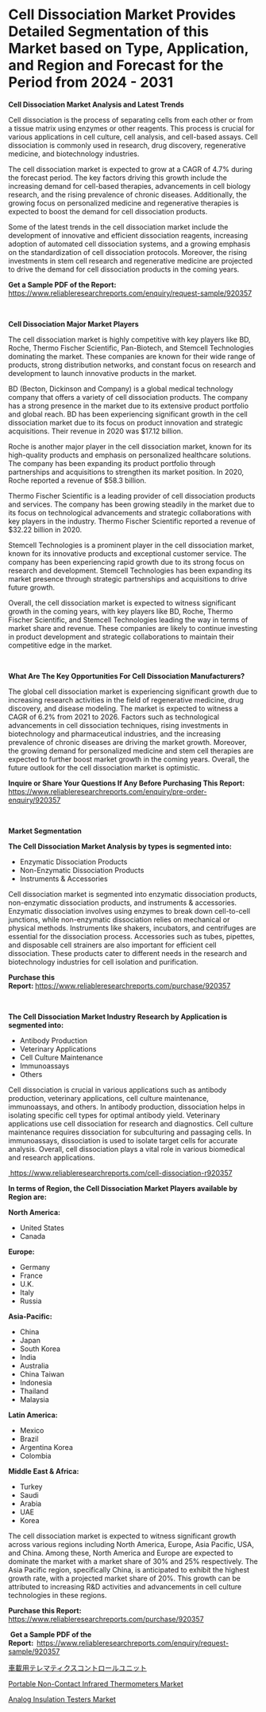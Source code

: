 <p><h1>Cell Dissociation Market Provides Detailed Segmentation of this Market based on Type, Application, and Region and Forecast for the Period from 2024 - 2031</h1></p><p><strong>Cell Dissociation Market Analysis and Latest Trends</strong></p>
<p><p>Cell dissociation is the process of separating cells from each other or from a tissue matrix using enzymes or other reagents. This process is crucial for various applications in cell culture, cell analysis, and cell-based assays. Cell dissociation is commonly used in research, drug discovery, regenerative medicine, and biotechnology industries.</p><p>The cell dissociation market is expected to grow at a CAGR of 4.7% during the forecast period. The key factors driving this growth include the increasing demand for cell-based therapies, advancements in cell biology research, and the rising prevalence of chronic diseases. Additionally, the growing focus on personalized medicine and regenerative therapies is expected to boost the demand for cell dissociation products.</p><p>Some of the latest trends in the cell dissociation market include the development of innovative and efficient dissociation reagents, increasing adoption of automated cell dissociation systems, and a growing emphasis on the standardization of cell dissociation protocols. Moreover, the rising investments in stem cell research and regenerative medicine are projected to drive the demand for cell dissociation products in the coming years.</p></p>
<p><strong>Get a Sample PDF of the Report:&nbsp;</strong> <a href="https://www.reliableresearchreports.com/enquiry/request-sample/920357">https://www.reliableresearchreports.com/enquiry/request-sample/920357</a></p>
<p>&nbsp;</p>
<p><strong>Cell Dissociation Major Market Players</strong></p>
<p><p>The cell dissociation market is highly competitive with key players like BD, Roche, Thermo Fischer Scientific, Pan-Biotech, and Stemcell Technologies dominating the market. These companies are known for their wide range of products, strong distribution networks, and constant focus on research and development to launch innovative products in the market. </p><p>BD (Becton, Dickinson and Company) is a global medical technology company that offers a variety of cell dissociation products. The company has a strong presence in the market due to its extensive product portfolio and global reach. BD has been experiencing significant growth in the cell dissociation market due to its focus on product innovation and strategic acquisitions. Their revenue in 2020 was $17.12 billion.</p><p>Roche is another major player in the cell dissociation market, known for its high-quality products and emphasis on personalized healthcare solutions. The company has been expanding its product portfolio through partnerships and acquisitions to strengthen its market position. In 2020, Roche reported a revenue of $58.3 billion.</p><p>Thermo Fischer Scientific is a leading provider of cell dissociation products and services. The company has been growing steadily in the market due to its focus on technological advancements and strategic collaborations with key players in the industry. Thermo Fischer Scientific reported a revenue of $32.22 billion in 2020.</p><p>Stemcell Technologies is a prominent player in the cell dissociation market, known for its innovative products and exceptional customer service. The company has been experiencing rapid growth due to its strong focus on research and development. Stemcell Technologies has been expanding its market presence through strategic partnerships and acquisitions to drive future growth.</p><p>Overall, the cell dissociation market is expected to witness significant growth in the coming years, with key players like BD, Roche, Thermo Fischer Scientific, and Stemcell Technologies leading the way in terms of market share and revenue. These companies are likely to continue investing in product development and strategic collaborations to maintain their competitive edge in the market.</p></p>
<p>&nbsp;</p>
<p><strong>What Are The Key Opportunities For Cell Dissociation Manufacturers?</strong></p>
<p><p>The global cell dissociation market is experiencing significant growth due to increasing research activities in the field of regenerative medicine, drug discovery, and disease modeling. The market is expected to witness a CAGR of 6.2% from 2021 to 2026. Factors such as technological advancements in cell dissociation techniques, rising investments in biotechnology and pharmaceutical industries, and the increasing prevalence of chronic diseases are driving the market growth. Moreover, the growing demand for personalized medicine and stem cell therapies are expected to further boost market growth in the coming years. Overall, the future outlook for the cell dissociation market is optimistic.</p></p>
<p><strong>Inquire or Share Your Questions If Any Before Purchasing This Report:</strong> <a href="https://www.reliableresearchreports.com/enquiry/pre-order-enquiry/920357">https://www.reliableresearchreports.com/enquiry/pre-order-enquiry/920357</a></p>
<p>&nbsp;</p>
<p><strong>Market Segmentation</strong></p>
<p><strong>The Cell Dissociation Market Analysis by types is segmented into:</strong></p>
<p><ul><li>Enzymatic Dissociation Products</li><li>Non-Enzymatic Dissociation Products</li><li>Instruments & Accessories</li></ul></p>
<p><p>Cell dissociation market is segmented into enzymatic dissociation products, non-enzymatic dissociation products, and instruments & accessories. Enzymatic dissociation involves using enzymes to break down cell-to-cell junctions, while non-enzymatic dissociation relies on mechanical or physical methods. Instruments like shakers, incubators, and centrifuges are essential for the dissociation process. Accessories such as tubes, pipettes, and disposable cell strainers are also important for efficient cell dissociation. These products cater to different needs in the research and biotechnology industries for cell isolation and purification.</p></p>
<p><strong>Purchase this Report:&nbsp;</strong><a href="https://www.reliableresearchreports.com/purchase/920357">https://www.reliableresearchreports.com/purchase/920357</a></p>
<p>&nbsp;</p>
<p><strong>The Cell Dissociation Market Industry Research by Application is segmented into:</strong></p>
<p><ul><li>Antibody Production</li><li>Veterinary Applications</li><li>Cell Culture Maintenance</li><li>Immunoassays</li><li>Others</li></ul></p>
<p><p>Cell dissociation is crucial in various applications such as antibody production, veterinary applications, cell culture maintenance, immunoassays, and others. In antibody production, dissociation helps in isolating specific cell types for optimal antibody yield. Veterinary applications use cell dissociation for research and diagnostics. Cell culture maintenance requires dissociation for subculturing and passaging cells. In immunoassays, dissociation is used to isolate target cells for accurate analysis. Overall, cell dissociation plays a vital role in various biomedical and research applications.</p></p>
<p><a href="https://www.reliableresearchreports.com/cell-dissociation-r920357">&nbsp;https://www.reliableresearchreports.com/cell-dissociation-r920357</a></p>
<p><strong>In terms of Region, the Cell Dissociation Market Players available by Region are:</strong></p>
<p>
    <p> <strong> North America: </strong>
        <ul>
            <li>United States</li>
            <li>Canada</li>
        </ul>
        </p> 
    <p> <strong> Europe: </strong>
        <ul>
            <li>Germany</li>
            <li>France</li>
            <li>U.K.</li>
            <li>Italy</li>
            <li>Russia</li>
        </ul>
        </p> 
    <p> <strong> Asia-Pacific: </strong>
        <ul>
            <li>China</li>
            <li>Japan</li>
            <li>South Korea</li>
            <li>India</li>
            <li>Australia</li>
            <li>China Taiwan</li>
            <li>Indonesia</li>
            <li>Thailand</li>
            <li>Malaysia</li>
        </ul>
        </p> 
    <p> <strong> Latin America: </strong>
        <ul>
            <li>Mexico</li>
            <li>Brazil</li>
            <li>Argentina Korea</li>
            <li>Colombia</li>
        </ul>
        </p> 
    <p> <strong> Middle East & Africa: </strong>
        <ul>
            <li>Turkey</li>
            <li>Saudi</li>
            <li>Arabia</li>
            <li>UAE</li>
            <li>Korea</li>
        </ul>
    </p>
    </p>
<p><p>The cell dissociation market is expected to witness significant growth across various regions including North America, Europe, Asia Pacific, USA, and China. Among these, North America and Europe are expected to dominate the market with a market share of 30% and 25% respectively. The Asia Pacific region, specifically China, is anticipated to exhibit the highest growth rate, with a projected market share of 20%. This growth can be attributed to increasing R&D activities and advancements in cell culture technologies in these regions.</p></p>
<p><strong>Purchase this Report: </strong><a href="https://www.reliableresearchreports.com/purchase/920357">https://www.reliableresearchreports.com/purchase/920357</a></p>
<p>&nbsp;<strong>Get a Sample PDF of the Report:&nbsp;&nbsp;</strong><a href="https://www.reliableresearchreports.com/enquiry/request-sample/920357">https://www.reliableresearchreports.com/enquiry/request-sample/920357</a></p>
<p><strong></strong></p>
<p><p><a href="https://github.com/FredaJerde/Market-Research-Report-List-1/blob/main/6807018170843.md">車載用テレマティクスコントロールユニット</a></p><p><a href="https://github.com/CliffMedina6/Market-Research-Report-List-5/blob/main/portable-non-contact-infrared-thermometers-market.md">Portable Non-Contact Infrared Thermometers Market</a></p><p><a href="https://github.com/provorikovar/Market-Research-Report-List-5/blob/main/analog-insulation-testers-market.md">Analog Insulation Testers Market</a></p></p>